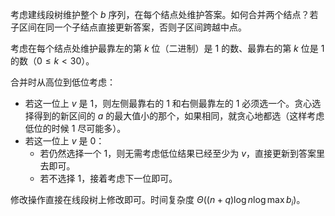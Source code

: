 考虑建线段树维护整个 $b$ 序列，在每个结点处维护答案。如何合并两个结点？若子区间在同一个子结点直接更新答案，否则子区间跨越中点。

考虑在每个结点处维护最靠左的第 $k$ 位（二进制）是 $1$ 的数、最靠右的第 $k$ 位是 $1$ 的数（$0 \leq k < 30$）。

合并时从高位到低位考虑：

- 若这一位上 $v$ 是 $1$，则左侧最靠右的 $1$ 和右侧最靠左的 $1$ 必须选一个。贪心选择得到的新区间的 $a$ 的最大值小的那个，如果相同，就贪心地都选（这样考虑低位的时候 $1$ 尽可能多）。
- 若这一位上 $v$ 是 $0$：
  - 若仍然选择一个 $1$，则无需考虑低位结果已经至少为 $v$，直接更新到答案里去即可。
  - 若不选择 $1$，接着考虑下一位即可。

修改操作直接在线段树上修改即可。时间复杂度 $\Theta((n+q)\log n\log\max b_i)$。
